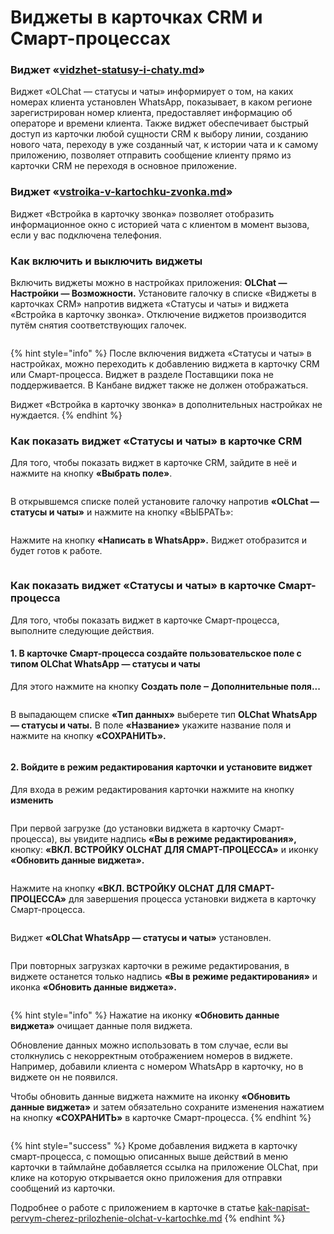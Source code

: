 # Виджеты в карточках CRM и Смарт-процессах

### Виджет «[vidzhet-statusy-i-chaty.md](vidzhet-statusy-i-chaty.md "mention")»

Виджет «OLChat — статусы и чаты» информирует о том, на каких номерах клиента установлен WhatsApp, показывает, в каком регионе зарегистрирован номер клиента, предоставляет информацию об операторе и времени клиента. Также виджет обеспечивает быстрый доступ из карточки любой сущности CRM к выбору линии, созданию нового чата, переходу в уже созданный чат, к истории чата и к самому приложению, позволяет отправить сообщение клиенту прямо из карточки CRM не переходя в основное приложение.

### Виджет «[vstroika-v-kartochku-zvonka.md](vstroika-v-kartochku-zvonka.md "mention")»

Виджет «Встройка в карточку звонка» позволяет отобразить информационное окно с историей чата с клиентом в момент вызова, если у вас подключена телефония.

### Как включить и выключить виджеты

Включить виджеты можно в настройках приложения: **OLChat — Настройки — Возможности.** Установите галочку в списке «Виджеты в карточках CRM» напротив виджета «Статусы и чаты» и виджета «Встройка в карточку звонка». Отключение виджетов производится путём снятия соответствующих галочек.

<figure><img src="../../.gitbook/assets/image (1025).png" alt=""><figcaption></figcaption></figure>

{% hint style="info" %}
После включения виджета «Статусы и чаты» в настройках, можно переходить к добавлению виджета в карточку CRM или Смарт-процесса. Виджет в разделе Поставщики пока не поддерживается. В Канбане виджет также не должен отображаться.&#x20;

Виджет «Встройка в карточку звонка» в дополнительных настройках не нуждается.
{% endhint %}

### Как показать виджет «Статусы и чаты» в карточке CRM

Для того, чтобы показать виджет в карточке CRM, зайдите в неё и нажмите на кнопку **«Выбрать поле»**.

<figure><img src="../../.gitbook/assets/image (1117).png" alt=""><figcaption></figcaption></figure>

В открывшемся списке полей установите галочку напротив **«OLChat — статусы и чаты»** и нажмите на кнопку «ВЫБРАТЬ»:

<figure><img src="../../.gitbook/assets/image (1118).png" alt=""><figcaption></figcaption></figure>

Нажмите на кнопку **«Написать в WhatsApp».** Виджет отобразится и будет готов к работе.

<figure><img src="../../.gitbook/assets/image (1122).png" alt=""><figcaption></figcaption></figure>

### Как показать виджет «Статусы и чаты» в карточке Смарт-процесса

Для того, чтобы показать виджет в карточке Смарт-процесса, выполните следующие действия.

#### 1. В карточке Смарт-процесса создайте пользовательское поле с типом **OLChat WhatsApp — статусы и чаты**

Для этого нажмите на кнопку **Создать поле ‒ Дополнительные поля...**

<figure><img src="../../.gitbook/assets/image (747).png" alt=""><figcaption></figcaption></figure>

В выпадающем списке **«Тип данных»** выберете тип **OLChat WhatsApp — статусы и чаты.** В поле **«Название»** укажите название поля и нажмите на кнопку **«СОХРАНИТЬ».**

<figure><img src="../../.gitbook/assets/image (560).png" alt=""><figcaption></figcaption></figure>

#### 2. Войдите в режим редактирования карточки и установите виджет

Для входа в режим редактирования карточки нажмите на кнопку **изменить**

<figure><img src="../../.gitbook/assets/image (570).png" alt=""><figcaption></figcaption></figure>

При первой загрузке (до установки виджета в карточку Смарт-процесса), вы увидите надпись **«Вы в режиме редактирования»,** кнопку: **«ВКЛ. ВСТРОЙКУ OLCHAT ДЛЯ СМАРТ-ПРОЦЕССА»** и иконку **«Обновить данные виджета».**

<figure><img src="../../.gitbook/assets/image (476).png" alt=""><figcaption></figcaption></figure>

Нажмите на кнопку **«ВКЛ. ВСТРОЙКУ OLCHAT ДЛЯ СМАРТ-ПРОЦЕССА»** для завершения процесса установки виджета в карточку Смарт-процесса.

<figure><img src="../../.gitbook/assets/image (910).png" alt=""><figcaption></figcaption></figure>

Виджет **«OLChat WhatsApp — статусы и чаты»** установлен.

<figure><img src="../../.gitbook/assets/image (329).png" alt=""><figcaption></figcaption></figure>

При повторных загрузках карточки в режиме редактирования, в виджете останется только надпись **«Вы в режиме редактирования»** и иконка **«Обновить данные виджета».**

<figure><img src="../../.gitbook/assets/image (378).png" alt=""><figcaption></figcaption></figure>

{% hint style="info" %}
Нажатие на иконку **«Обновить данные виджета»** очищает данные поля виджета.

Обновление данных можно использовать в том случае, если вы столкнулись с некорректным отображением номеров в виджете. Например, добавили клиента с номером WhatsApp в карточку, но в виджете он не появился.

Чтобы обновить данные виджета нажмите на иконку **«Обновить данные виджета»** и затем обязательно сохраните изменения нажатием на кнопку **«СОХРАНИТЬ»** в карточке Смарт-процесса.
{% endhint %}

<figure><img src="../../.gitbook/assets/image (772).png" alt=""><figcaption></figcaption></figure>

{% hint style="success" %}
Кроме добавления виджета в карточку смарт-процесса, с помощью описанных выше действий в меню карточки в таймлайне добавляется ссылка на приложение OLChat, при клике на которую открывается окно приложения для отправки сообщений из карточки.

Подробнее о работе с приложением в карточке в статье [kak-napisat-pervym-cherez-prilozhenie-olchat-v-kartochke.md](../poluchenie-i-otpravka-soobshenii/kak-napisat-pervym-cherez-prilozhenie-olchat-v-kartochke.md "mention")
{% endhint %}

<figure><img src="../../.gitbook/assets/image (922).png" alt=""><figcaption></figcaption></figure>
